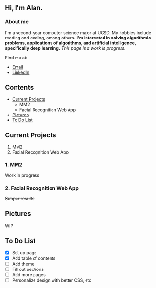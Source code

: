 ## Hi, I'm Alan.
### About me
I'm a second-year computer science major at UCSD. My hobbies include reading and coding, among others. **I'm interested in solving algorithmic problems, applications of algorithms, and artificial intelligence, specifically deep learning.** _This page is a work in progress._

Find me at:

- [Email](https://www.youtube.com/watch?v=dQw4w9WgXcQ)
- [LinkedIn](https://www.linkedin.com/in/alan-li-2001/)

## Contents

- [Current Projects](https://yuyeon.github.io/#current-projects)
  - MM2
  - Facial Recognition Web App
- [Pictures](https://yuyeon.github.io/#pictures)
- [To Do List](https://yuyeon.github.io/#to-do-list)

## Current Projects

1. MM2
2. Facial Recognition Web App

### 1. MM2
Work in progress

### 2. Facial Recognition Web App
~~Subpar results~~

## Pictures

WIP

## To Do List

- [x] Set up page
- [x] Add table of contents
- [ ] Add theme
- [ ] Fill out sections
- [ ] Add more pages
- [ ] Personalize design with better CSS, etc
